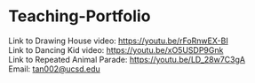 # Teaching-Portfolio
Link to Drawing House video: https://youtu.be/rFoRnwEX-BI \
Link to Dancing Kid video: https://youtu.be/xO5USDP9Gnk \
Link to Repeated Animal Parade: https://youtu.be/LD_28w7C3gA \
Email: tan002@ucsd.edu
